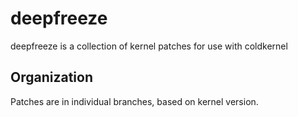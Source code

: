 deepfreeze
==========
deepfreeze is a collection of kernel patches for use with coldkernel

Organization
------------
Patches are in individual branches, based on kernel version.

